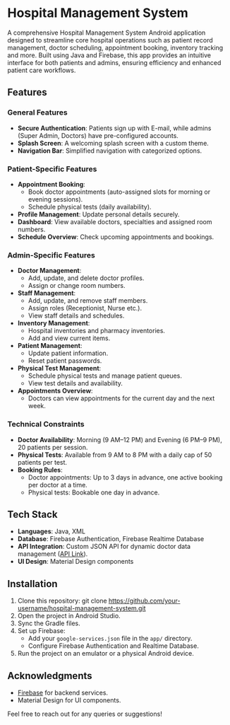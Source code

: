 # Hospital Management System

A comprehensive Hospital Management System Android application designed to streamline core hospital operations such as patient record management, doctor scheduling, appointment booking, inventory tracking and more. Built using Java and Firebase, this app provides an intuitive interface for both patients and admins, ensuring efficiency and enhanced patient care workflows.

## Features

### General Features
- **Secure Authentication**: Patients sign up with E-mail, while admins (Super Admin, Doctors) have pre-configured accounts.
- **Splash Screen**: A welcoming splash screen with a custom theme.
- **Navigation Bar**: Simplified navigation with categorized options.

### Patient-Specific Features
- **Appointment Booking**:
  - Book doctor appointments (auto-assigned slots for morning or evening sessions).
  - Schedule physical tests (daily availability).
- **Profile Management**: Update personal details securely.
- **Dashboard**: View available doctors, specialties and assigned room numbers.
- **Schedule Overview**: Check upcoming appointments and bookings.

### Admin-Specific Features
- **Doctor Management**:
  - Add, update, and delete doctor profiles.
  - Assign or change room numbers.
- **Staff Management**:
  - Add, update, and remove staff members.
  - Assign roles (Receptionist, Nurse etc.).
  - View staff details and schedules.
- **Inventory Management**:
  - Hospital inventories and pharmacy inventories.
  - Add and view current items.
- **Patient Management**:
  - Update patient information.
  - Reset patient passwords.
- **Physical Test Management**:
  - Schedule physical tests and manage patient queues.
  - View test details and availability.
- **Appointments Overview**:
  - Doctors can view appointments for the current day and the next week.

### Technical Constraints
- **Doctor Availability**: Morning (9 AM–12 PM) and Evening (6 PM–9 PM), 20 patients per session.
- **Physical Tests**: Available from 9 AM to 8 PM with a daily cap of 50 patients per test.
- **Booking Rules**:
  - Doctor appointments: Up to 3 days in advance, one active booking per doctor at a time.
  - Physical tests: Bookable one day in advance.

## Tech Stack
- **Languages**: Java, XML
- **Database**: Firebase Authentication, Firebase Realtime Database
- **API Integration**: Custom JSON API for dynamic doctor data management ([API Link](https://api.myjson.online/v1/records/a1e637d2-51da-4f94-b95f-521440530f21)).
- **UI Design**: Material Design components

## Installation

1. Clone this repository:
   git clone https://github.com/your-username/hospital-management-system.git
2. Open the project in Android Studio.
3. Sync the Gradle files.
4. Set up Firebase:
   - Add your `google-services.json` file in the `app/` directory.
   - Configure Firebase Authentication and Realtime Database.
5. Run the project on an emulator or a physical Android device.

## Acknowledgments
- [Firebase](https://firebase.google.com/) for backend services.
- Material Design for UI components.

Feel free to reach out for any queries or suggestions!
